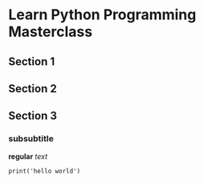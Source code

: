 # Learn Python Programming Masterclass

## Section 1




## Section 2

## Section 3

### subsubtitle

**regular** _text_

`
print('hello world')
`